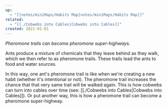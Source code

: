 ```yaml
---
up:
  - "[[notes/miniMaps/Habits Map|notes/miniMaps/Habits Map]]"
related:
  - "[[./Cobwebs into Cables|Cobwebs into Cables]]"
created: 2021-01-01
---
```

 *Pheromone trails can become pheromone super-highways.*

Ants produce a mixture of chemicals that they leave behind as they walk, which we then refer to as pheromone trails. These trails lead the ants to food and water sources.

In this way, one ant's pheromone trail is like when we're creating a new habit (whether it's intentional or not). The pheromone trail increases the chance that that very same trail will be walked again. This is how cobwebs can turn into cables over time (see: [[./Cobwebs into Cables|Cobwebs into Cables]]). Or put another way, this is how a pheromone trail can become a pheromone super-highway.